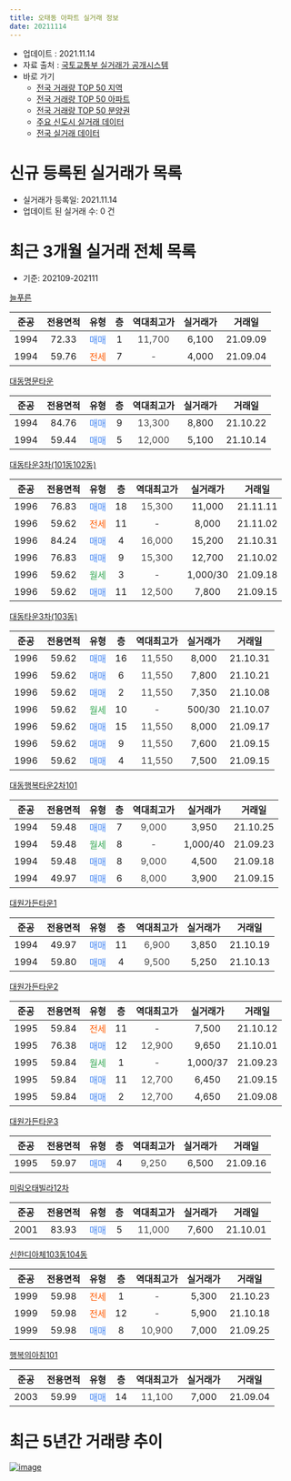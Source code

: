 ```yaml
---
title: 오태동 아파트 실거래 정보
date: 20211114
---
```


* 업데이트 : 2021.11.14
* 자료 출처 : [국토교통부 실거래가 공개시스템](http://rt.molit.go.kr)
* 바로 가기
    * [전국 거래량 TOP 50 지역](https://apt-info.github.io/apt-trade-info/tr)
    * [전국 거래량 TOP 50 아파트](https://apt-info.github.io/apt-trade-info/ta)
    * [전국 거래량 TOP 50 분양권](https://apt-info.github.io/apt-trade-info/tb)
    * [주요 신도시 실거래 데이터](https://apt-info.github.io/apt-trade-info/newtown)
    * [전국 실거래 데이터](https://apt-info.github.io/apt-trade-info/all)



<script async src="https://pagead2.googlesyndication.com/pagead/js/adsbygoogle.js"></script>
<!-- 기본광고 -->
<ins class="adsbygoogle"
     style="display:block"
     data-ad-client="ca-pub-1142216861245946"
     data-ad-slot="4805727019"
     data-ad-format="auto"
     data-full-width-responsive="true"></ins>
<script>
     (adsbygoogle = window.adsbygoogle || []).push({});
</script>


# 신규 등록된 실거래가 목록

* 실거래가 등록일: 2021.11.14
* 업데이트 된 실거래 수: 0 건




<script async src="https://pagead2.googlesyndication.com/pagead/js/adsbygoogle.js"></script>
<!-- 기본광고 -->
<ins class="adsbygoogle"
     style="display:block"
     data-ad-client="ca-pub-1142216861245946"
     data-ad-slot="4805727019"
     data-ad-format="auto"
     data-full-width-responsive="true"></ins>
<script>
     (adsbygoogle = window.adsbygoogle || []).push({});
</script>


# 최근 3개월 실거래 전체 목록
* 기준: 202109-202111


[늘푸른](https://search.naver.com/search.naver?query=%EB%8A%98%ED%91%B8%EB%A5%B8)

|준공|전용면적|유형|층|역대최고가|실거래가|거래일|
|:---:|:---:|:---:|:---:|:---:|:---:|:---:|
|1994|72.33|<span style="color:#4285F3">매매</span>|1|<span style="color:#444444">11,700</span>|6,100|21.09.09|
|1994|59.76|<span style="color:#FF5A00">전세</span>|7|<span style="color:#444444">-</span>|4,000|21.09.04|

[대동명문타운](https://search.naver.com/search.naver?query=%EB%8C%80%EB%8F%99%EB%AA%85%EB%AC%B8%ED%83%80%EC%9A%B4)

|준공|전용면적|유형|층|역대최고가|실거래가|거래일|
|:---:|:---:|:---:|:---:|:---:|:---:|:---:|
|1994|84.76|<span style="color:#4285F3">매매</span>|9|<span style="color:#444444">13,300</span>|8,800|21.10.22|
|1994|59.44|<span style="color:#4285F3">매매</span>|5|<span style="color:#444444">12,000</span>|5,100|21.10.14|

[대동타운3차(101동102동)](https://search.naver.com/search.naver?query=%EB%8C%80%EB%8F%99%ED%83%80%EC%9A%B43%EC%B0%A8%28101%EB%8F%99102%EB%8F%99%29)

|준공|전용면적|유형|층|역대최고가|실거래가|거래일|
|:---:|:---:|:---:|:---:|:---:|:---:|:---:|
|1996|76.83|<span style="color:#4285F3">매매</span>|18|<span style="color:#444444">15,300</span>|11,000|21.11.11|
|1996|59.62|<span style="color:#FF5A00">전세</span>|11|<span style="color:#444444">-</span>|8,000|21.11.02|
|1996|84.24|<span style="color:#4285F3">매매</span>|4|<span style="color:#444444">16,000</span>|15,200|21.10.31|
|1996|76.83|<span style="color:#4285F3">매매</span>|9|<span style="color:#444444">15,300</span>|12,700|21.10.02|
|1996|59.62|<span style="color:#34A853">월세</span>|3|<span style="color:#444444">-</span>|1,000/30|21.09.18|
|1996|59.62|<span style="color:#4285F3">매매</span>|11|<span style="color:#444444">12,500</span>|7,800|21.09.15|

[대동타운3차(103동)](https://search.naver.com/search.naver?query=%EB%8C%80%EB%8F%99%ED%83%80%EC%9A%B43%EC%B0%A8%28103%EB%8F%99%29)

|준공|전용면적|유형|층|역대최고가|실거래가|거래일|
|:---:|:---:|:---:|:---:|:---:|:---:|:---:|
|1996|59.62|<span style="color:#4285F3">매매</span>|16|<span style="color:#444444">11,550</span>|8,000|21.10.31|
|1996|59.62|<span style="color:#4285F3">매매</span>|6|<span style="color:#444444">11,550</span>|7,800|21.10.21|
|1996|59.62|<span style="color:#4285F3">매매</span>|2|<span style="color:#444444">11,550</span>|7,350|21.10.08|
|1996|59.62|<span style="color:#34A853">월세</span>|10|<span style="color:#444444">-</span>|500/30|21.10.07|
|1996|59.62|<span style="color:#4285F3">매매</span>|15|<span style="color:#444444">11,550</span>|8,000|21.09.17|
|1996|59.62|<span style="color:#4285F3">매매</span>|9|<span style="color:#444444">11,550</span>|7,600|21.09.15|
|1996|59.62|<span style="color:#4285F3">매매</span>|4|<span style="color:#444444">11,550</span>|7,500|21.09.15|

[대동행복타운2차101](https://search.naver.com/search.naver?query=%EB%8C%80%EB%8F%99%ED%96%89%EB%B3%B5%ED%83%80%EC%9A%B42%EC%B0%A8101)

|준공|전용면적|유형|층|역대최고가|실거래가|거래일|
|:---:|:---:|:---:|:---:|:---:|:---:|:---:|
|1994|59.48|<span style="color:#4285F3">매매</span>|7|<span style="color:#444444">9,000</span>|3,950|21.10.25|
|1994|59.48|<span style="color:#34A853">월세</span>|8|<span style="color:#444444">-</span>|1,000/40|21.09.23|
|1994|59.48|<span style="color:#4285F3">매매</span>|8|<span style="color:#444444">9,000</span>|4,500|21.09.18|
|1994|49.97|<span style="color:#4285F3">매매</span>|6|<span style="color:#444444">8,000</span>|3,900|21.09.15|

[대원가든타운1](https://search.naver.com/search.naver?query=%EB%8C%80%EC%9B%90%EA%B0%80%EB%93%A0%ED%83%80%EC%9A%B41)

|준공|전용면적|유형|층|역대최고가|실거래가|거래일|
|:---:|:---:|:---:|:---:|:---:|:---:|:---:|
|1994|49.97|<span style="color:#4285F3">매매</span>|11|<span style="color:#444444">6,900</span>|3,850|21.10.19|
|1994|59.80|<span style="color:#4285F3">매매</span>|4|<span style="color:#444444">9,500</span>|5,250|21.10.13|

[대원가든타운2](https://search.naver.com/search.naver?query=%EB%8C%80%EC%9B%90%EA%B0%80%EB%93%A0%ED%83%80%EC%9A%B42)

|준공|전용면적|유형|층|역대최고가|실거래가|거래일|
|:---:|:---:|:---:|:---:|:---:|:---:|:---:|
|1995|59.84|<span style="color:#FF5A00">전세</span>|11|<span style="color:#444444">-</span>|7,500|21.10.12|
|1995|76.38|<span style="color:#4285F3">매매</span>|12|<span style="color:#444444">12,900</span>|9,650|21.10.01|
|1995|59.84|<span style="color:#34A853">월세</span>|1|<span style="color:#444444">-</span>|1,000/37|21.09.23|
|1995|59.84|<span style="color:#4285F3">매매</span>|11|<span style="color:#444444">12,700</span>|6,450|21.09.15|
|1995|59.84|<span style="color:#4285F3">매매</span>|2|<span style="color:#444444">12,700</span>|4,650|21.09.08|

[대원가든타운3](https://search.naver.com/search.naver?query=%EB%8C%80%EC%9B%90%EA%B0%80%EB%93%A0%ED%83%80%EC%9A%B43)

|준공|전용면적|유형|층|역대최고가|실거래가|거래일|
|:---:|:---:|:---:|:---:|:---:|:---:|:---:|
|1995|59.97|<span style="color:#4285F3">매매</span>|4|<span style="color:#444444">9,250</span>|6,500|21.09.16|

[미림오태빌라12차](https://search.naver.com/search.naver?query=%EB%AF%B8%EB%A6%BC%EC%98%A4%ED%83%9C%EB%B9%8C%EB%9D%BC12%EC%B0%A8)

|준공|전용면적|유형|층|역대최고가|실거래가|거래일|
|:---:|:---:|:---:|:---:|:---:|:---:|:---:|
|2001|83.93|<span style="color:#4285F3">매매</span>|5|<span style="color:#444444">11,000</span>|7,600|21.10.01|

[신한디아체103동104동](https://search.naver.com/search.naver?query=%EC%8B%A0%ED%95%9C%EB%94%94%EC%95%84%EC%B2%B4103%EB%8F%99104%EB%8F%99)

|준공|전용면적|유형|층|역대최고가|실거래가|거래일|
|:---:|:---:|:---:|:---:|:---:|:---:|:---:|
|1999|59.98|<span style="color:#FF5A00">전세</span>|1|<span style="color:#444444">-</span>|5,300|21.10.23|
|1999|59.98|<span style="color:#FF5A00">전세</span>|12|<span style="color:#444444">-</span>|5,900|21.10.18|
|1999|59.98|<span style="color:#4285F3">매매</span>|8|<span style="color:#444444">10,900</span>|7,000|21.09.25|

[행복의아침101](https://search.naver.com/search.naver?query=%ED%96%89%EB%B3%B5%EC%9D%98%EC%95%84%EC%B9%A8101)

|준공|전용면적|유형|층|역대최고가|실거래가|거래일|
|:---:|:---:|:---:|:---:|:---:|:---:|:---:|
|2003|59.99|<span style="color:#4285F3">매매</span>|14|<span style="color:#444444">11,100</span>|7,000|21.09.04|



<script async src="https://pagead2.googlesyndication.com/pagead/js/adsbygoogle.js"></script>
<!-- 기본광고 -->
<ins class="adsbygoogle"
     style="display:block"
     data-ad-client="ca-pub-1142216861245946"
     data-ad-slot="4805727019"
     data-ad-format="auto"
     data-full-width-responsive="true"></ins>
<script>
     (adsbygoogle = window.adsbygoogle || []).push({});
</script>


# 최근 5년간 거래량 추이


<div style="width:100%;">
    <canvas id="deal_progress" height="200"></canvas>
</div>

<script>
new Chart(document.getElementById("deal_progress"), {
    type: 'line',
    data: {
        labels: ['16.01','16.02','16.03','16.04','16.05','16.06','16.07','16.08','16.09','16.10','16.11','16.12','17.01','17.02','17.03','17.04','17.05','17.06','17.07','17.08','17.09','17.10','17.11','17.12','18.01','18.02','18.03','18.04','18.05','18.06','18.07','18.08','18.09','18.10','18.11','18.12','19.01','19.02','19.03','19.04','19.05','19.06','19.07','19.08','19.09','19.10','19.11','19.12','20.01','20.02','20.03','20.04','20.05','20.06','20.07','20.08','20.09','20.10','20.11','20.12','21.01','21.02','21.03','21.04','21.05','21.06','21.07','21.08','21.09','21.10','21.11'],
        datasets: [{
            label: '매매/분양권',
            data: [9,11,11,7,3,6,6,12,6,9,7,7,4,8,11,6,13,12,4,8,2,6,7,2,10,8,13,10,7,4,3,8,3,9,10,4,10,7,7,15,14,13,5,5,10,2,10,2,5,8,4,6,6,11,18,16,18,10,15,19,18,19,15,31,7,11,9,15,12,12,1],
            borderColor: "rgba(66, 133, 243, 1)",
            backgroundColor: "rgba(66, 133, 243, 0.05)",
            borderWidth: 1,
            pointRadius: 0,
            fill: false,
            lineTension: 0
        },{
            label: '전/월세',
            data: [6,10,10,7,7,3,4,7,8,8,6,5,3,5,4,7,5,1,4,3,4,3,4,5,5,4,4,3,4,4,3,3,7,3,8,1,2,11,10,12,7,6,8,3,4,4,2,3,2,4,2,8,2,4,3,8,8,8,5,9,3,4,7,7,7,5,6,7,4,4,1],
            borderColor: "rgba(255, 90, 0, 1)",
            backgroundColor: "rgba(255, 90, 0, 0.05)",
            borderWidth: 1,
            pointRadius: 0,
            fill: false,
            lineTension: 0
        },{
            label: '합계',
            data: [15,21,21,14,10,9,10,19,14,17,13,12,7,13,15,13,18,13,8,11,6,9,11,7,15,12,17,13,11,8,6,11,10,12,18,5,12,18,17,27,21,19,13,8,14,6,12,5,7,12,6,14,8,15,21,24,26,18,20,28,21,23,22,38,14,16,15,22,16,16,2],
            borderColor: "rgba(0, 0, 0, 1)",
            backgroundColor: "rgba(0, 0, 0, 0.03)",
            borderWidth: 0.1,
            pointRadius: 0,
            fill: true,
            lineTension: 0
        }
        ]
    },
    options: {
        responsive: true,
        title: {
            display: false
        },
        tooltips: {
            mode: 'index',
            intersect: false
        },
        hover: {
            mode: 'nearest',
            intersect: true
        },
        scales: {
            xAxes: [{
                display: true,
                scaleLabel: {
                    display: true,
                    labelString: '년/월'
                }
            }],
            yAxes: [{
                display: true,
                ticks: {
                    suggestedMin: 0,
                },
                scaleLabel: {
                    display: true,
                    labelString: '실거래 수'
                }
            }]
        }
    }
});

</script>


[![image](https://apt-info.github.io/images/2020-01-03-apt-trade-info/1024x500.png)](https://play.google.com/store/apps/details?id=com.aptinfo.apttradeinfo)

